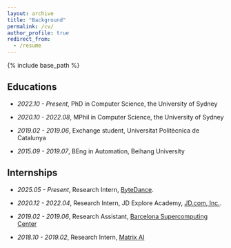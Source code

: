 ```yaml
---
layout: archive
title: "Background"
permalink: /cv/
author_profile: true
redirect_from:
  - /resume
---
```


{% include base_path %}

Educations
-----
- *2022.10 - Present*, PhD in Computer Science, the University of Sydney

- *2020.10 - 2022.08*, MPhil in Computer Science, the University of Sydney

- *2019.02 - 2019.06*, Exchange student, Universitat Politècnica de Catalunya

- *2015.09 - 2019.07*, BEng in Automation, Beihang University


Internships
-----

- *2025.05 - Present*, Research Intern, [ByteDance](www.bytedance.com).


- *2020.12 - 2022.04*, Research Intern, JD Explore Academy, [JD.com, Inc.](https://corporate.jd.com/).

- *2019.02 - 2019.06*, Research Assistant, [Barcelona Supercomputing Center](https://www.bsc.es/)

- *2018.10 - 2019.02*, Research Intern, [Matrix AI](https://www.matrix.io/)



